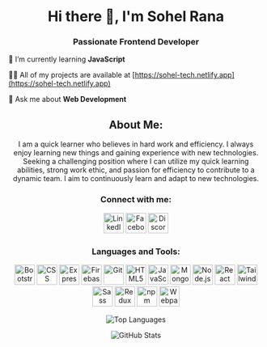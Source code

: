 <h1 align="center">Hi there 👋, I'm Sohel Rana</h1>
<h3 align="center">Passionate Frontend Developer</h3>

🌱 I’m currently learning **JavaScript**

👨‍💻 All of my projects are available at [https://sohel-tech.netlify.app](https://sohel-tech.netlify.app)

💬 Ask me about **Web Development**

<h2 align="center">About Me:</h2>

<p align="center">I am a quick learner who believes in hard work and efficiency. I always enjoy learning new things and gaining experience with new technologies. Seeking a challenging position where I can utilize my quick learning abilities, strong work ethic, and passion for efficiency to contribute to a dynamic team. I aim to continuously learn and adapt to new technologies.</p>

<h3 align="center">Connect with me:</h3>
<p align="center">
<a href="https://linkedin.com/in/sohelrana96" target="blank"><img src="https://img.icons8.com/color/48/000000/linkedin.png" alt="LinkedIn" width="40" height="40"/></a>
<a href="https://fb.com/sohelph7" target="blank"><img src="https://img.icons8.com/color/48/000000/facebook-new.png" alt="Facebook" width="40" height="40"/></a>
<a href="https://discord.gg/sohel696" target="blank"><img src="https://img.icons8.com/color/48/000000/discord-new-logo.png" alt="Discord" width="40" height="40"/></a>
</p>

<h3 align="center">Languages and Tools:</h3>
<p align="center">
  <img src="https://img.icons8.com/color/48/000000/bootstrap.png" alt="Bootstrap" width="40" height="40"/>
  <img src="https://img.icons8.com/color/48/000000/css3.png" alt="CSS" width="40" height="40"/>
  <img src="https://img.icons8.com/color/48/000000/express.png" alt="Express" width="40" height="40"/>
  <img src="https://www.vectorlogo.zone/logos/firebase/firebase-icon.svg" alt="Firebase" width="40" height="40"/>
  <img src="https://www.vectorlogo.zone/logos/git-scm/git-scm-icon.svg" alt="Git" width="40" height="40"/>
  <img src="https://img.icons8.com/color/48/000000/html-5--v1.png" alt="HTML5" width="40" height="40"/>
  <img src="https://img.icons8.com/color/48/000000/javascript.png" alt="JavaScript" width="40" height="40"/>
  <img src="https://www.vectorlogo.zone/logos/mongodb/mongodb-icon.svg" alt="MongoDB" width="40" height="40"/>
  <img src="https://img.icons8.com/color/48/000000/nodejs.png" alt="Node.js" width="40" height="40"/>
  <img src="https://img.icons8.com/color/48/000000/react-native.png" alt="React" width="40" height="40"/>
  <img src="https://www.vectorlogo.zone/logos/tailwindcss/tailwindcss-icon.svg" alt="Tailwind CSS" width="40" height="40"/>
  <img src="https://img.icons8.com/color/48/000000/sass.png" alt="Sass" width="40" height="40"/>
  <img src="https://img.icons8.com/color/48/000000/redux.png" alt="Redux" width="40" height="40"/>
  <img src="https://img.icons8.com/color/48/000000/npm.png" alt="npm" width="40" height="40"/>
  <img src="https://img.icons8.com/color/48/000000/webpack.png" alt="Webpack" width="40" height="40"/>
</p>

<p align="center">
  <img src="https://github-readme-stats.vercel.app/api/top-langs?username=sohelranagtc&show_icons=true&locale=en&layout=compact" alt="Top Languages" />
</p>

<p align="center">
  <img src="https://github-readme-stats.vercel.app/api?username=sohelranagtc&show_icons=true&locale=en" alt="GitHub Stats" />
</p>
